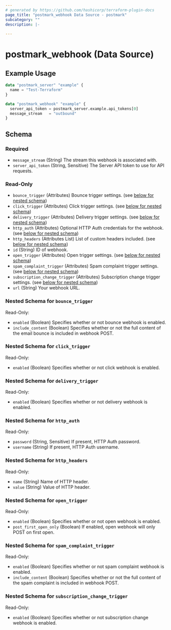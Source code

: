 ```yaml
---
# generated by https://github.com/hashicorp/terraform-plugin-docs
page_title: "postmark_webhook Data Source - postmark"
subcategory: ""
description: |-
  
---
```


# postmark_webhook (Data Source)



## Example Usage

```terraform
data "postmark_server" "example" {
  name = "Test-Terraform"
}

data "postmark_webhook" "example" {
  server_api_token = postmark_server.example.api_tokens[0]
  message_stream   = "outbound"
}
```

<!-- schema generated by tfplugindocs -->
## Schema

### Required

- `message_stream` (String) The stream this webhook is associated with.
- `server_api_token` (String, Sensitive) The Server API token to use for API requests.

### Read-Only

- `bounce_trigger` (Attributes) Bounce trigger settings. (see [below for nested schema](#nestedatt--bounce_trigger))
- `click_trigger` (Attributes) Click trigger settings. (see [below for nested schema](#nestedatt--click_trigger))
- `delivery_trigger` (Attributes) Delivery trigger settings. (see [below for nested schema](#nestedatt--delivery_trigger))
- `http_auth` (Attributes) Optional HTTP Auth credentials for the webhook. (see [below for nested schema](#nestedatt--http_auth))
- `http_headers` (Attributes List) List of custom headers included. (see [below for nested schema](#nestedatt--http_headers))
- `id` (String) ID of webhook.
- `open_trigger` (Attributes) Open trigger settings. (see [below for nested schema](#nestedatt--open_trigger))
- `spam_complaint_trigger` (Attributes) Spam complaint trigger settings. (see [below for nested schema](#nestedatt--spam_complaint_trigger))
- `subscription_change_trigger` (Attributes) Subscription change trigger settings. (see [below for nested schema](#nestedatt--subscription_change_trigger))
- `url` (String) Your webhook URL.

<a id="nestedatt--bounce_trigger"></a>
### Nested Schema for `bounce_trigger`

Read-Only:

- `enabled` (Boolean) Specifies whether or not bounce webhook is enabled.
- `include_content` (Boolean) Specifies whether or not the full content of the email bounce is included in webhook POST.


<a id="nestedatt--click_trigger"></a>
### Nested Schema for `click_trigger`

Read-Only:

- `enabled` (Boolean) Specifies whether or not click webhook is enabled.


<a id="nestedatt--delivery_trigger"></a>
### Nested Schema for `delivery_trigger`

Read-Only:

- `enabled` (Boolean) Specifies whether or not delivery webhook is enabled.


<a id="nestedatt--http_auth"></a>
### Nested Schema for `http_auth`

Read-Only:

- `password` (String, Sensitive) If present, HTTP Auth password.
- `username` (String) If present, HTTP Auth username.


<a id="nestedatt--http_headers"></a>
### Nested Schema for `http_headers`

Read-Only:

- `name` (String) Name of HTTP header.
- `value` (String) Value of HTTP header.


<a id="nestedatt--open_trigger"></a>
### Nested Schema for `open_trigger`

Read-Only:

- `enabled` (Boolean) Specifies whether or not open webhook is enabled.
- `post_first_open_only` (Boolean) If enabled, open webhook will only POST on first open.


<a id="nestedatt--spam_complaint_trigger"></a>
### Nested Schema for `spam_complaint_trigger`

Read-Only:

- `enabled` (Boolean) Specifies whether or not spam complaint webhook is enabled.
- `include_content` (Boolean) Specifies whether or not the full content of the spam complaint is included in webhook POST.


<a id="nestedatt--subscription_change_trigger"></a>
### Nested Schema for `subscription_change_trigger`

Read-Only:

- `enabled` (Boolean) Specifies whether or not subscription change webhook is enabled.
